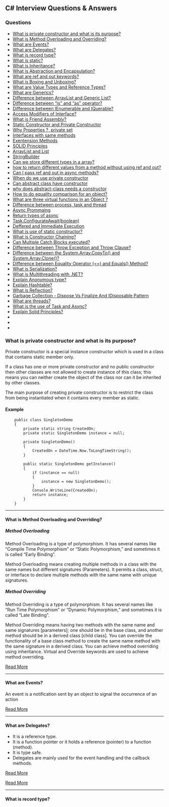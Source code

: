 ## C# Interview Questions & Answers

### Questions
- [What is private constructor and what is its purpose?](#What-is-private-constructor-and-what-is-its-purpose)
- [What is Method Overloading and Overriding?](#what-is-method-overloading-and-overriding)
- [What are Events?](#what-are-events)
- [What are Delegates?](#what-are-delegates)
- [What is record type?](#what-is-record-type)
- [What is static?](#what-is-static)
- [What is Inheritance?](#what-is-inheritance)
- [What is Abstraction and Encapsulation?](#)
- [What are ref and out keywords?](#what-are-ref-and-out-keywords)
- [What is Boxing and Unboxing?](#what-is-boxing-and-unboxing)
- [What are Value Types and Reference Types?](#what-are-value-types-and-reference-types)
- [What are Generics?](#what-are-generics)
- [Difference between ArrayList and Generic List?](#difference-between-arrayList-and-generic-list)
- [Difference between “is” and “as” operator?](#)
- [Difference between IEnumerable and IQuerable?](#difference-between-ienumerable-and-iquerable)
- [Access Modifiers of Interface?](#access-modifiers-of-interface)
- [What is Friend Assembly?](#what-is-friend-assembly)
- [Static Constructor and Private Constructor](#)
- [Why Properties ?, private set](#)
- [Interfaces with same methods](#)
- [Exentension Methods](#)
- [SOLID Principles](#)
- [ArrayList and List](#)
- [StringBuilder](#)
- [Can we store different types in a array?](#)
- [how to return different values from a method without using ref and out?](#)
- [Can I pass ref and out in async methods?](#)
- [When do we use private constructor](#)
- [Can abstract class have constructor](#)
- [why does abstract-class needs a constructor](#)
- [How to do equality comparison for an object?](#)
- [What are three virtual functions in an Object ?](#)
- [Difference between process, task and thread](#)
- [Async Prommaing](#)
- [Return types of async](#)
- [Task.ConfigurateAwait(boolean)](#)
- [Deffered and Immediate Execution](#)
- [What is use of static constructor?](#)
- [What is Constructor Chaining?](#)
- [Can Multiple Catch Blocks executed?](#)
- [Difference between Throw Exception and Throw Clause?](#)
- [Difference between the System.Array.CopyTo() and System.Array.Clone()? ](#)
- [Difference between Equality Operator (==) and Equals() Method?](#)
- [What is Serialization?](#)
- [What is Multithreading with .NET? ](#)
- [Explain Anonymous type?](#)
- [Explain Hashtable? ](#)
- [What is Reflection?](#)
- [Garbage Collection - Dispose Vs Finalize And IDisposable Pattern](#)
- [What are threads?](#)
- [What is the use of Task and Async?](#)
- [Explain Solid Principles?](#)
- [](#)
- [](#)
- [](#)

### What is private constructor and what is its purpose?

Private constructor is a special instance constructor which is used in a class that contains static member only.

If a class has one or more private constructor and no public constructor then other classes are not allowed to create instance of this class; this means you can neither create the object of the class nor can it be inherited by other classes.

The main purpose of creating private constructor is to restrict the class from being instantiated when it contains every member as static.

#### Example

```
    public class SingletonDemo
    {
        private static string CreatedOn;
        private static SingletonDemo instance = null;

        private SingletonDemo()
        {
            CreatedOn = DateTime.Now.ToLongTimeString();
        }

        public static SingletonDemo getInstance()
        {
            if (instance == null)
            {
                instance = new SingletonDemo();
            }
            Console.WriteLine(CreatedOn);
            return instance;
        }
    }
```
****
#### What is Method Overloading and Overriding?
##### Method Overloading
Method Overloading is a type of polymorphism. It has several names like “Compile Time Polymorphism” or “Static Polymorphism,” and sometimes it is called “Early Binding”.

Method Overloading means creating multiple methods in a class with the same names but different signatures (Parameters). It permits a class, struct, or interface to declare multiple methods with the same name with unique signatures.

##### Method Overriding
Method Overriding is a type of polymorphism. It has several names like “Run Time Polymorphism” or “Dynamic Polymorphism,” and sometimes it is called “Late Binding”. 

Method Overriding means having two methods with the same name and same signatures [parameters]; one should be in the base class, and another method should be in a derived class [child class]. You can override the functionality of a base class method to create the same name method with the same signature in a derived class. You can achieve method overriding using inheritance. Virtual and Override keywords are used to achieve method overriding.

[Read More](https://www.c-sharpcorner.com/UploadFile/8a67c0/method-overloading-and-method-overriding-in-C-Sharp/)
****
#### What are Events?

An event is a notification sent by an object to signal the occurrence of an action

[Read More](https://www.tutorialsteacher.com/csharp/csharp-event)

****
#### What are Delegates?

- It is a reference type.
- It is a function pointer or it holds a reference (pointer) to a function (method).
- It is type safe.
- Delegates are mainly used for the event handling and the callback methods.

[Read More](https://www.c-sharpcorner.com/blogs/delegates-with-real-time-example-in-c-sharp)

[Read More](https://www.codeproject.com/Articles/71154/C-Delegates-101-A-Practical-Example)
****
#### What is record type?











